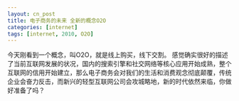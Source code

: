 ```yaml
---
layout: cn_post
title: 电子商务的未来 全新的概念O2O
categories: [internet]
tags: [internet, 2010, O2O]
---
```


今天刚看到一个概念，叫O2O，就是线上购买，线下交割。
感觉确实很好的描述了当前互联网发展的状况，国内的搜索引擎和社交网络等核心应用开始成熟，整个互联网的信用开始建立，那么电子商务会对我们的生活和消费观念彻底颠覆，传统企业会奋力反击，而新兴的轻型互联网公司会攻城略地，新的时代依然来临，你做好准备了吗？


